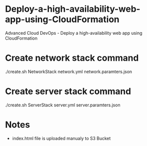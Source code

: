 # Deploy-a-high-availability-web-app-using-CloudFormation
Advanced Cloud DevOps - Deploy a high-availability web app using CloudFormation

# Create network stack command
./create.sh NetworkStack network.yml network.paramters.json

# Create server stack command
./create.sh ServerStack server.yml server.paramters.json

# Notes
- index.html file is uploaded manualy to S3 Bucket
